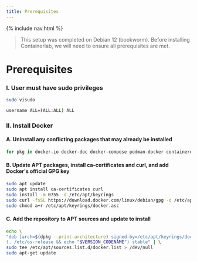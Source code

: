 ```yaml
---
title: Prerequisites
---
```

{% include nav.html %}
<br>
> This setup was completed on Debian 12 (bookworm). Before installing Containerlab, we will need to ensure all prerequisites are met.

# **Prerequisites**
### I. User must have sudo privileges
```bash
sudo visudo
```
```bash
username ALL=(ALL:ALL) ALL
```
### II. Install Docker
#### A. Uninstall any conflicting packages that may already be installed
```bash
for pkg in docker.io docker-doc docker-compose podman-docker containerd runc; do sudo apt-get remove $pkg; done
```
#### B. Update APT packages, install ca-certificates and curl, and add Docker's official GPG key
```bash
sudo apt update
sudo apt install ca-certificates curl
sudo install -m 0755 -d /etc/apt/keyrings
sudo curl -fsSL https://download.docker.com/linux/debian/gpg -o /etc/apt/keyrings/docker.asc
sudo chmod a+r /etc/apt/keyrings/docker.asc
```
#### C. Add the repository to APT sources and update to install
```bash
echo \
"deb [arch=$(dpkg --print-architecture) signed-by=/etc/apt/keyrings/docker.asc] https://download.docker.com/linux/debian \
(. /etc/os-release && echo "$VERSION_CODENAME") stable" | \
sudo tee /etc/apt/sources.list.d/docker.list > /dev/null
sudo apt-get update
```
